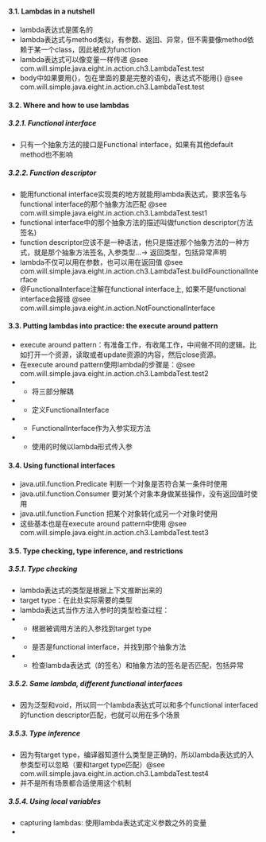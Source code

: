 #### 3.1. Lambdas in a nutshell
* lambda表达式是匿名的
* lambda表达式与method类似，有参数、返回、异常，但不需要像method依赖于某一个class，因此被成为function
* lambda表达式可以像变量一样传递 @see com.will.simple.java.eight.in.action.ch3.LambdaTest.test
* body中如果要用{}，包在里面的要是完整的语句，表达式不能用{} @see com.will.simple.java.eight.in.action.ch3.LambdaTest.test

#### 3.2. Where and how to use lambdas

##### 3.2.1. Functional interface
* 只有一个抽象方法的接口是Functional interface，如果有其他default method也不影响

##### 3.2.2. Function descriptor
* 能用functional interface实现类的地方就能用lambda表达式，要求签名与functional interface的那个抽象方法匹配 @see com.will.simple.java.eight.in.action.ch3.LambdaTest.test1
* functional interface中的那个抽象方法的描述叫做function descriptor(方法签名)
* function descriptor应该不是一种语法，他只是描述那个抽象方法的一种方式，就是那个抽象方法签名, 入参类型...-> 返回类型，包括异常声明
* lambda不仅可以用在参数，也可以用在返回值 @see com.will.simple.java.eight.in.action.ch3.LambdaTest.buildFounctionalInterface
* @FunctionalInterface注解在functional interface上, 如果不是functional interface会报错 @see com.will.simple.java.eight.in.action.NotFounctionalInterface

#### 3.3. Putting lambdas into practice: the execute around pattern
* execute around pattern：有准备工作，有收尾工作，中间做不同的逻辑。比如打开一个资源，读取或者update资源的内容，然后close资源。
* 在execute around pattern使用lambda的步骤是：@see com.will.simple.java.eight.in.action.ch3.LambdaTest.test2
* * 将三部分解耦
* * 定义FunctionalInterface
* * FunctionalInterface作为入参实现方法
* * 使用的时候以lambda形式传入参

#### 3.4. Using functional interfaces
* java.util.function.Predicate 判断一个对象是否符合某一条件时使用
* java.util.function.Consumer 要对某个对象本身做某些操作，没有返回值时使用
* java.util.function.Function 把某个对象转化成另一个对象时使用
* 这些基本也是在execute around pattern中使用 @see com.will.simple.java.eight.in.action.ch3.LambdaTest.test3

#### 3.5. Type checking, type inference, and restrictions
##### 3.5.1. Type checking
* lambda表达式的类型是根据上下文推断出来的
* target type：在此处实际需要的类型
* lambda表达式当作方法入参时的类型检查过程：
* * 根据被调用方法的入参找到target type
* * 是否是functional interface，并找到那个抽象方法
* * 检查lambda表达式（的签名）和抽象方法的签名是否匹配，包括异常

##### 3.5.2. Same lambda, different functional interfaces
* 因为泛型和void，所以同一个lambda表达式可以和多个functional interfaced 的function descriptor匹配，也就可以用在多个场景

##### 3.5.3. Type inference
* 因为有target type，编译器知道什么类型是正确的，所以lambda表达式的入参类型可以忽略（要和target type匹配）@see com.will.simple.java.eight.in.action.ch3.LambdaTest.test4
* 并不是所有场景都合适使用这个机制

##### 3.5.4. Using local variables
* capturing lambdas: 使用lambda表达式定义参数之外的变量
* 